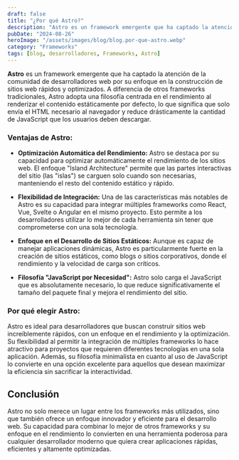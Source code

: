 ```yaml
---
draft: false
title: "¿Por qué Astro?"
description: "Astro es un framework emergente que ha captado la atención de la comunidad de desarrolladores web por su enfoque en la construcción de sitios web rápidos y optimizados."
pubDate: "2024-08-26"
heroImage: "/assets/images/blog/blog.por-que-astro.webp"
category: "Frameworks"
tags: [blog, desarrolladores, Frameworks, Astro]
---
```


**Astro** es un framework emergente que ha captado la atención de la comunidad de desarrolladores web por su enfoque en la construcción de sitios web rápidos y optimizados. A diferencia de otros frameworks tradicionales, Astro adopta una filosofía centrada en el rendimiento al renderizar el contenido estáticamente por defecto, lo que significa que solo envía el HTML necesario al navegador y reduce drásticamente la cantidad de JavaScript que los usuarios deben descargar.

### **Ventajas de Astro:**
- **Optimización Automática del Rendimiento:** Astro se destaca por su capacidad para optimizar automáticamente el rendimiento de los sitios web. El enfoque "Island Architecture" permite que las partes interactivas del sitio (las "islas") se carguen solo cuando son necesarias, manteniendo el resto del contenido estático y rápido.
  
- **Flexibilidad de Integración:** Una de las características más notables de Astro es su capacidad para integrar múltiples frameworks como React, Vue, Svelte o Angular en el mismo proyecto. Esto permite a los desarrolladores utilizar lo mejor de cada herramienta sin tener que comprometerse con una sola tecnología.

- **Enfoque en el Desarrollo de Sitios Estáticos:** Aunque es capaz de manejar aplicaciones dinámicas, Astro es particularmente fuerte en la creación de sitios estáticos, como blogs o sitios corporativos, donde el rendimiento y la velocidad de carga son críticos.

- **Filosofía "JavaScript por Necesidad":** Astro solo carga el JavaScript que es absolutamente necesario, lo que reduce significativamente el tamaño del paquete final y mejora el rendimiento del sitio.

### **Por qué elegir Astro:**
Astro es ideal para desarrolladores que buscan construir sitios web increíblemente rápidos, con un enfoque en el rendimiento y la optimización. Su flexibilidad al permitir la integración de múltiples frameworks lo hace atractivo para proyectos que requieren diferentes tecnologías en una sola aplicación. Además, su filosofía minimalista en cuanto al uso de JavaScript lo convierte en una opción excelente para aquellos que desean maximizar la eficiencia sin sacrificar la interactividad.

## Conclusión
Astro no solo merece un lugar entre los frameworks más utilizados, sino que también ofrece un enfoque innovador y eficiente para el desarrollo web. Su capacidad para combinar lo mejor de otros frameworks y su enfoque en el rendimiento lo convierten en una herramienta poderosa para cualquier desarrollador moderno que quiera crear aplicaciones rápidas, eficientes y altamente optimizadas.
